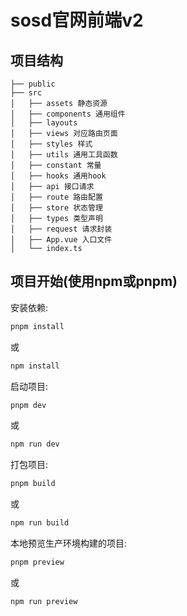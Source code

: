 # sosd官网前端v2

## 项目结构

```
├── public
├── src
│   ├── assets 静态资源
│   ├── components 通用组件
│   ├── layouts
│   ├── views 对应路由页面
│   ├── styles 样式
│   ├── utils 通用工具函数
│   ├── constant 常量
│   ├── hooks 通用hook
│   ├── api 接口请求
│   ├── route 路由配置
│   ├── store 状态管理
│   ├── types 类型声明
│   ├── request 请求封装
│   ├── App.vue 入口文件
│   └── index.ts
```

## 项目开始(使用npm或pnpm)

安装依赖:

```bash
pnpm install
```

或

```bash
npm install
```

启动项目:

```bash
pnpm dev
```

或

```bash
npm run dev
```

打包项目:

```bash
pnpm build
```

或

```bash
npm run build
```

本地预览生产环境构建的项目:

```bash
pnpm preview
```

或

```bash
npm run preview
```
